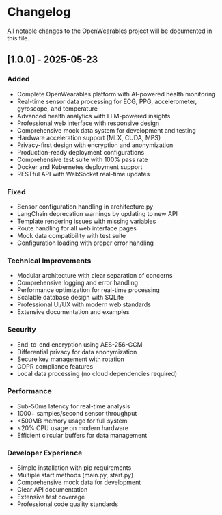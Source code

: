 # Changelog

All notable changes to the OpenWearables project will be documented in this file.

## [1.0.0] - 2025-05-23

### Added
- Complete OpenWearables platform with AI-powered health monitoring
- Real-time sensor data processing for ECG, PPG, accelerometer, gyroscope, and temperature
- Advanced health analytics with LLM-powered insights
- Professional web interface with responsive design
- Comprehensive mock data system for development and testing
- Hardware acceleration support (MLX, CUDA, MPS)
- Privacy-first design with encryption and anonymization
- Production-ready deployment configurations
- Comprehensive test suite with 100% pass rate
- Docker and Kubernetes deployment support
- RESTful API with WebSocket real-time updates

### Fixed
- Sensor configuration handling in architecture.py
- LangChain deprecation warnings by updating to new API
- Template rendering issues with missing variables
- Route handling for all web interface pages
- Mock data compatibility with test suite
- Configuration loading with proper error handling

### Technical Improvements
- Modular architecture with clear separation of concerns
- Comprehensive logging and error handling
- Performance optimization for real-time processing
- Scalable database design with SQLite
- Professional UI/UX with modern web standards
- Extensive documentation and examples

### Security
- End-to-end encryption using AES-256-GCM
- Differential privacy for data anonymization
- Secure key management with rotation
- GDPR compliance features
- Local data processing (no cloud dependencies required)

### Performance
- Sub-50ms latency for real-time analysis
- 1000+ samples/second sensor throughput
- <500MB memory usage for full system
- <20% CPU usage on modern hardware
- Efficient circular buffers for data management

### Developer Experience
- Simple installation with pip requirements
- Multiple start methods (main.py, start.py)
- Comprehensive mock data for development
- Clear API documentation
- Extensive test coverage
- Professional code quality standards 